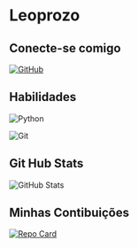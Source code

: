 
# Leoprozo

## Conecte-se comigo 
[![GitHub](https://img.shields.io/badge/GitHub-100000?style=for-the-badge&logo=github&logoColor=blue)](https://github.com/leoprozo) 
## Habilidades
![Python](https://img.shields.io/badge/python-3670A0?style=for-the-badge&logo=python&logoColor=ffdd54) 

![Git](https://img.shields.io/badge/GIT-E44C30?style=for-the-badge&logo=git&logoColor=white)
## Git Hub Stats
![GitHub Stats](https://github-readme-stats.vercel.app/api?username=Leoprozo&theme=transparent&bg_color=000&border_color=30A3DC&show_icons=true&icon_color=30A3DC&title_color=E1D5F&text_color=FFF)
## Minhas Contibuições 
[![Repo Card](https://github-readme-stats.vercel.app/api/pin/?username=leoprozo&repo=dio-lab-open-source&bg_color=000&border_color=30A3DC&show_icons=true&icon_color=30A3DC&title_color=E1D5F&text_color=FFF)](https://github.com/leoprozo/dio-lab-open-source.git)




